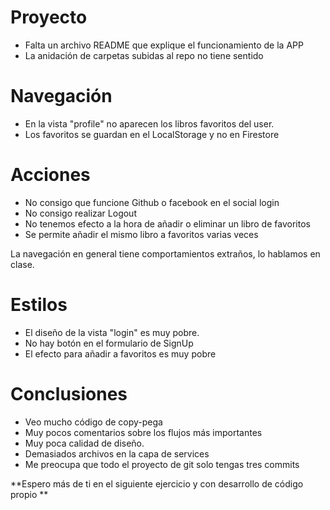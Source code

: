 # Proyecto

- Falta un archivo README que explique el funcionamiento de la APP
- La anidación de carpetas subidas al repo no tiene sentido

# Navegación

- En la vista "profile" no aparecen los libros favoritos del user.
- Los favoritos se guardan en el LocalStorage y no en Firestore

# Acciones

- No consigo que funcione Github o facebook en el social login
- No consigo realizar Logout
- No tenemos efecto a la hora de añadir o eliminar un libro de favoritos
- Se permite añadir el mismo libro a favoritos varias veces

La navegación en general tiene comportamientos extraños, lo hablamos en clase.

# Estilos

- El diseño de la vista "login" es muy pobre.
- No hay botón en el formulario de SignUp
- El efecto para añadir a favoritos es muy pobre


# Conclusiones

- Veo mucho código de copy-pega
- Muy pocos comentarios sobre los flujos más importantes
- Muy poca calidad de diseño.
- Demasiados archivos en la capa de services
- Me preocupa que todo el proyecto de git solo tengas tres commits 


**Espero más de ti en el siguiente ejercicio y con desarrollo de código propio **